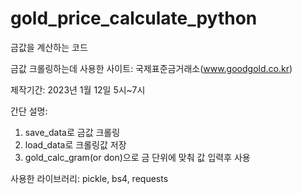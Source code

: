 # gold_price_calculate_python
금값을 계산하는 코드

금값 크롤링하는데 사용한 사이트: 국제표준금거래소(www.goodgold.co.kr)

제작기간: 2023년 1월 12일 5시~7시

간단 설명: 
1. save_data로 금값 크롤링
2. load_data로 크롤링값 저장
3. gold_calc_gram(or don)으로 금 단위에 맞춰 값 입력후 사용

사용한 라이브러리:
pickle, bs4, requests
